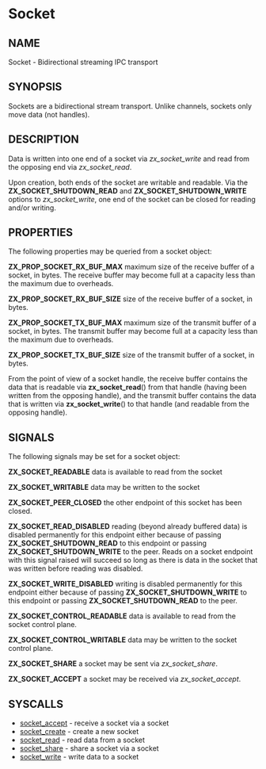 # Socket

## NAME

Socket - Bidirectional streaming IPC transport

## SYNOPSIS

Sockets are a bidirectional stream transport. Unlike channels, sockets
only move data (not handles).

## DESCRIPTION

Data is written into one end of a socket via *zx_socket_write* and
read from the opposing end via *zx_socket_read*.

Upon creation, both ends of the socket are writable and readable. Via the
**ZX_SOCKET_SHUTDOWN_READ** and **ZX_SOCKET_SHUTDOWN_WRITE** options to
*zx_socket_write*, one end of the socket can be closed for reading and/or
writing.

## PROPERTIES

The following properties may be queried from a socket object:

**ZX_PROP_SOCKET_RX_BUF_MAX** maximum size of the receive buffer of a socket, in
bytes. The receive buffer may become full at a capacity less than the maximum
due to overheads.

**ZX_PROP_SOCKET_RX_BUF_SIZE** size of the receive buffer of a socket, in bytes.

**ZX_PROP_SOCKET_TX_BUF_MAX** maximum size of the transmit buffer of a socket,
in bytes. The transmit buffer may become full at a capacity less than the
maximum due to overheads.

**ZX_PROP_SOCKET_TX_BUF_SIZE** size of the transmit buffer of a socket, in
bytes.

From the point of view of a socket handle, the receive buffer contains the data
that is readable via **zx_socket_read**() from that handle (having been written
from the opposing handle), and the transmit buffer contains the data that is
written via **zx_socket_write**() to that handle (and readable from the opposing
handle).

## SIGNALS

The following signals may be set for a socket object:

**ZX_SOCKET_READABLE** data is available to read from the socket

**ZX_SOCKET_WRITABLE** data may be written to the socket

**ZX_SOCKET_PEER_CLOSED** the other endpoint of this socket has
been closed.

**ZX_SOCKET_READ_DISABLED** reading (beyond already buffered data) is disabled
permanently for this endpoint either because of passing
**ZX_SOCKET_SHUTDOWN_READ** to this endpoint or passing
**ZX_SOCKET_SHUTDOWN_WRITE** to the peer. Reads on a socket endpoint with this
signal raised will succeed so long as there is data in the socket that was
written before reading was disabled.

**ZX_SOCKET_WRITE_DISABLED** writing is disabled permanently for this endpoint
either because of passing **ZX_SOCKET_SHUTDOWN_WRITE** to this endpoint or
passing **ZX_SOCKET_SHUTDOWN_READ** to the peer.

**ZX_SOCKET_CONTROL_READABLE** data is available to read from the
socket control plane.

**ZX_SOCKET_CONTROL_WRITABLE** data may be written to the socket control plane.

**ZX_SOCKET_SHARE** a socket may be sent via *zx_socket_share*.

**ZX_SOCKET_ACCEPT** a socket may be received via *zx_socket_accept*.

## SYSCALLS

+ [socket_accept](../syscalls/socket_accept.md) - receive a socket via a socket
+ [socket_create](../syscalls/socket_create.md) - create a new socket
+ [socket_read](../syscalls/socket_read.md) - read data from a socket
+ [socket_share](../syscalls/socket_share.md) - share a socket via a socket
+ [socket_write](../syscalls/socket_write.md) - write data to a socket
